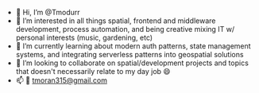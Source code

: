 - 👋 Hi, I’m @Tmodurr
- 👀 I’m interested in all things spatial, frontend and middleware development, process automation, and being creative mixing IT w/ personal interests (music, gardening, etc)
- 🌱 I’m currently learning about modern auth patterns, state management systems, and integrating serverless patterns into geospatial solutions
- 💞️ I’m looking to collaborate on spatial/development projects and topics that doesn't necessarily relate to my day job :smile:
- 📫 📧 tmoran315@gmail.com

<!---
Tmodurr/Tmodurr is a ✨ special ✨ repository because its `README.md` (this file) appears on your GitHub profile.
You can click the Preview link to take a look at your changes.
--->
